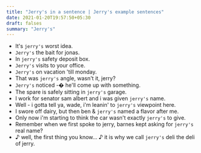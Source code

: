 ```yaml
---
title: "Jerry's in a sentence | Jerry's example sentences"
date: 2021-01-20T19:57:50+05:30
draft: falses
summary: "Jerry's"
---
```

- It's `jerry's` worst idea.
- `Jerry's` the bait for jonas.
- In `jerry's` safety deposit box.
- `Jerry's` visits to your office.
- `Jerry's` on vacation 'till monday.
- That was `jerry's` angle, wasn't it, jerry?
- `Jerry's` noticed -� he'll come up with something.
- The spare is safely sitting in `jerry's` garage.
- I work for senator sam albert and i was given `jerry's` name.
- Well - i gotta tell ya, wade, i'm leanin' to `jerry's` viewpoint here.
- I swore off dairy, but then ben & `jerry's` named a flavor after me.
- Only now i'm starting to think the car wasn't exactly `jerry's` to give.
- Remember when we first spoke to jerry, barnes kept asking for `jerry's` real name?
- ♪ well, the first thing you know... ♪ it is why we call `jerry's` deli the deli of jerry.
                 

